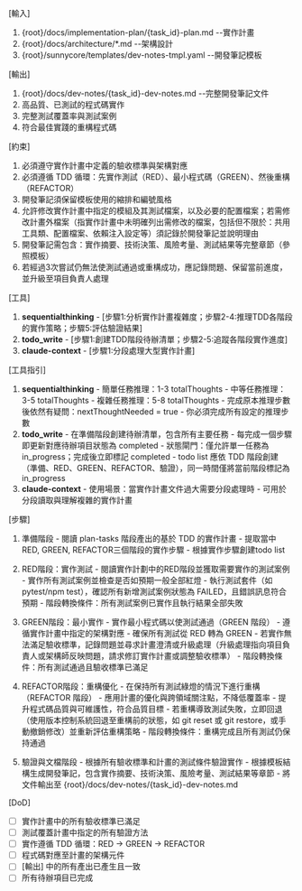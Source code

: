 [輸入]
  1. {root}/docs/implementation-plan/{task_id}-plan.md --實作計畫
  2. {root}/docs/architecture/*.md --架構設計
  3. {root}/sunnycore/templates/dev-notes-tmpl.yaml --開發筆記模板

[輸出]
  1. {root}/docs/dev-notes/{task_id}-dev-notes.md --完整開發筆記文件
  2. 高品質、已測試的程式碼實作
  3. 完整測試覆蓋率與測試案例
  4. 符合最佳實踐的重構程式碼

[約束]
  1. 必須遵守實作計畫中定義的驗收標準與架構對應
  2. 必須遵循 TDD 循環：先實作測試（RED）、最小程式碼（GREEN）、然後重構（REFACTOR）
  3. 開發筆記須保留模板使用的縮排和編號風格
  4. 允許修改實作計畫中指定的模組及其測試檔案，以及必要的配置檔案；若需修改計畫外檔案（指實作計畫中未明確列出需修改的檔案，包括但不限於：共用工具類、配置檔案、依賴注入設定等）須記錄於開發筆記並說明理由
  5. 開發筆記需包含：實作摘要、技術決策、風險考量、測試結果等完整章節（參照模板）
  6. 若經過3次嘗試仍無法使測試通過或重構成功，應記錄問題、保留當前進度，並升級至項目負責人處理

[工具]
  1. **sequentialthinking**
    - [步驟1:分析實作計畫複雜度；步驟2-4:推理TDD各階段的實作策略；步驟5:評估驗證結果]
  2. **todo_write**
    - [步驟1:創建TDD階段待辦清單；步驟2-5:追蹤各階段實作進度]
  3. **claude-context**
    - [步驟1:分段處理大型實作計畫]

[工具指引]
  1. **sequentialthinking**
    - 簡單任務推理：1-3 totalThoughts
    - 中等任務推理：3-5 totalThoughts
    - 複雜任務推理：5-8 totalThoughts
    - 完成原本推理步數後依然有疑問：nextThoughtNeeded = true
    - 你必須完成所有設定的推理步數
  2. **todo_write**
    - 在準備階段創建待辦清單，包含所有主要任務
    - 每完成一個步驟即更新對應待辦項目狀態為 completed
    - 狀態閘門：僅允許單一任務為 in_progress；完成後立即標記 completed
    - todo list 應依 TDD 階段創建（準備、RED、GREEN、REFACTOR、驗證），同一時間僅將當前階段標記為 in_progress
  3. **claude-context**
    - 使用場景：當實作計畫文件過大需要分段處理時
    - 可用於分段讀取與理解複雜的實作計畫

[步驟]
  1. 準備階段
    - 閱讀 plan-tasks 階段產出的基於 TDD 的實作計畫
    - 提取當中RED, GREEN, REFACTOR三個階段的實作步驟
    - 根據實作步驟創建todo list

  2. RED階段：實作測試
    - 閱讀實作計劃中的RED階段並獲取需要實作的測試案例
    - 實作所有測試案例並檢查是否如預期一般全部紅燈
    - 執行測試套件（如 pytest/npm test），確認所有新增測試案例狀態為 FAILED，且錯誤訊息符合預期
    - 階段轉換條件：所有測試案例已實作且執行結果全部失敗

  3. GREEN階段：最小實作
    - 實作最小程式碼以使測試通過（GREEN 階段）
    - 遵循實作計畫中指定的架構對應
    - 確保所有測試從 RED 轉為 GREEN
    - 若實作無法滿足驗收標準，記錄問題並尋求計畫澄清或升級處理（升級處理指向項目負責人或架構師反映問題，請求修訂實作計畫或調整驗收標準）
    - 階段轉換條件：所有測試通過且驗收標準已滿足

  4. REFACTOR階段：重構優化
    - 在保持所有測試綠燈的情況下進行重構（REFACTOR 階段）
    - 應用計畫的優化與跨領域關注點，不降低覆蓋率
    - 提升程式碼品質與可維護性，符合品質目標
    - 若重構導致測試失敗，立即回退（使用版本控制系統回退至重構前的狀態，如 git reset 或 git restore，或手動撤銷修改）並重新評估重構策略
    - 階段轉換條件：重構完成且所有測試仍保持通過

  5. 驗證與文檔階段
    - 根據所有驗收標準和計畫的測試條件驗證實作
    - 根據模板結構生成開發筆記，包含實作摘要、技術決策、風險考量、測試結果等章節
    - 將文件輸出至 {root}/docs/dev-notes/{task_id}-dev-notes.md

[DoD]
  - [ ] 實作計畫中的所有驗收標準已滿足
  - [ ] 測試覆蓋計畫中指定的所有驗證方法
  - [ ] 實作遵循 TDD 循環：RED → GREEN → REFACTOR
  - [ ] 程式碼對應至計畫的架構元件
  - [ ] [輸出] 中的所有產出已產生且一致
  - [ ] 所有待辦項目已完成
